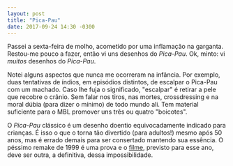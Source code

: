 ```yaml
---
layout: post
title: "Pica-Pau"
date: 2017-09-24 14:30 -0300
---
```

Passei a sexta-feira de molho, acometido por uma inflamação na garganta. Restou-me pouco a fazer, então vi uns desenhos do _Pica-Pau_. Ok, minto: vi _muitos_ desenhos do _Pica-Pau_.

Notei alguns aspectos que nunca me ocorreram na infância. Por exemplo, duas tentativas de índios, em episódios distintos, de escalpar o Pica-Pau com um machado. Caso lhe fuja o significado, "escalpar" é retirar a pele que recobre o crânio. Sem falar nos tiros, nas mortes, crossdressing e na moral dúbia (para dizer o mínimo) de todo mundo ali. Tem material suficiente para o MBL promover uns três ou quatro "boicotes".

O _Pica-Pau_ clássico é um desenho doentio equivocadamente indicado para crianças. É isso o que o torna tão divertido (para adultos!) mesmo após 50 anos, mas é errado demais para ser consertado mantendo sua essência. O péssimo remake de 1999 é uma prova e o [filme](https://www.youtube.com/watch?v=JZcPm3qAqJA), previsto para esse ano, deve ser outra, a definitiva, dessa impossibilidade.
